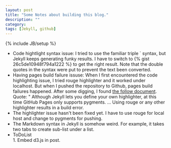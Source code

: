 ```yaml
---
layout: post
title: "Some Notes about building this blog."
description: ""
category: 
tags: [Jekyll, github]
---
```

{% include JB/setup %}

* Code hightlight syntax issue: 
	I tried to use the familiar triple ` syntax, but Jekyll keeps generating funky results. I have to switch to 
	{% gist 26c5de10948f794a1222 %}
	to get the right result. Note that the double quotes in the syntax were put to prevent the text been converted.
* Having pages build failure issuse:
	When I first encountered the code highlighting issue, I tried rouge highlighter and it worked under localhost. But when I pushed the repository to Github, pages build failures happened. After some digging, I found [the follow document](https://help.github.com/articles/page-build-failed-config-file-error/).
	Quote: 
	" Although Jekyll lets you define your own highlighter, at this time GitHub Pages only supports pygments. ... Using rouge or any other highlighter results in a build error.  
* The highlighter issue hasn't been fixed yet. I have to use rouge for local host and change to pygments for pushing.  
* The Markdown syntax in Jekyll is somehow weird. For example, it takes two tabs to create sub-list under a list.  
* ToDoList  
 		1. Embed d3.js in post.
